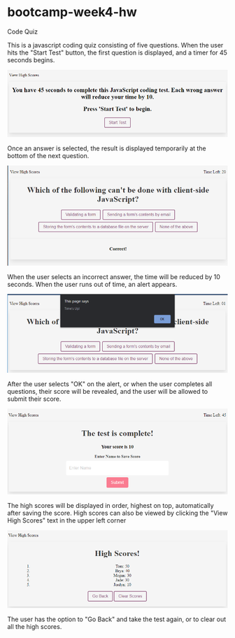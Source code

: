 # bootcamp-week4-hw
Code Quiz

<p>This is a javascript coding quiz consisting of five questions. When the user hits the "Start Test" button, the first question is displayed, and a timer for 45 seconds begins. </p>

<img src="images/starttest.PNG">

<p> Once an answer is selected, the result is displayed temporarily at the bottom of the next question.</p>

<img src="images/question-w-result.PNG">

<p>When the user selects an incorrect answer, the time will be reduced by 10 seconds. When the user runs out of time, an alert appears. </p>

<img src="images/outoftime.PNG">

<p>After the user selects "OK" on the alert, or when the user completes all questions, their score will be revealed, and the user will be allowed to submit their score. </p>

<img src="images/testcomplete.PNG">

<p>The high scores will be displayed in order, highest on top, automatically after saving the score. High scores can also be viewed by clicking the "View High Scores" text in the upper left corner </p>

<img src="images/highscores.PNG">

<p>The user has the option to "Go Back" and take the test again, or to clear out all the high scores. </p>